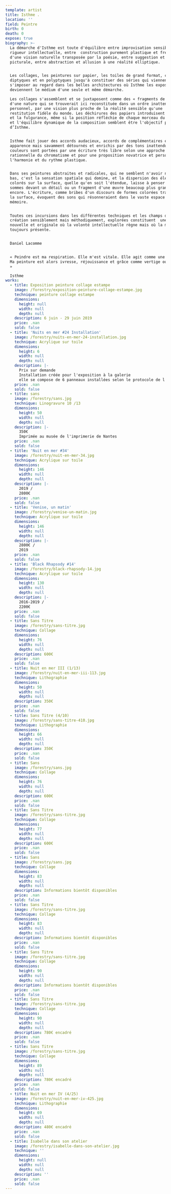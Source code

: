 ```yaml
---
template: artist
title: Isthme .
location: ''
field: Peintre
birth: 0
death: 0
expose: true
biography: >-
  La démarche d'Isthme est toute d'équilibre entre improvisation sensible et
  rigueur intellectuelle, entre  construction purement plastique et frémissement
  d'une vision naturelle transposée par la poésie, entre suggestion et évidence
  picturale, entre abstraction et allusion à une réalité elliptique.


  Les collages, les peintures sur papier, les toiles de grand format, conçues en
  diptyques et en polyptyques jusqu'à constituer des séries qui viennent
  s'imposer au regard dans les belles architectures où Isthme les expose,
  deviennent le médium d'une seule et même démarche.

  Les collages s'assemblent et se juxtaposent comme des « fragments de nature »,
  d'une nature qui se trouverait ici reconstituée dans un ordre inattendu et
  personnel, par une vision plus proche de la réalité sensible qu'une
  restitution fidèle du monde. Les déchirures des papiers introduisent le hasard
  et la fulgurance, même si la position réfléchie de chaque morceau du collage
  et l'équilibre dynamique de la composition semblent être l'objectif principal
  d’Isthme.


  Isthme fait jouer des accords audacieux, accords de complémentaires en
  apparence mais savamment détournés et enrichis par des tons inattendus. Les
  couleurs sont portées par une écriture très libre selon une approche assez
  rationnelle du chromatisme et pour une proposition novatrice et personnelle de
  l'harmonie et du rythme plastique.


  Dans ses peintures abstraites et radicales, qui ne semblent n'avoir ni haut ni
  bas, c'est la sensation spatiale qui domine, et la dispersion des éléments
  colorés sur la surface, quelle qu'en soit l'étendue, laisse à penser que nous
  sommes devant un détail ou un fragment d'une œuvre beaucoup plus grande
  encore. L'écriture, comme bribes d'un discours de formes colorées traversant
  la surface, évoquent des sons qui résonneraient dans le vaste espace de la
  mémoire.


  Toutes ces incursions dans les différentes techniques et les champs de
  création sensiblement mais méthodiquement, explorées constituent  une œuvre
  nouvelle et originale où la volonté intellectuelle règne mais où la main est
  toujours présente.


  Daniel Lacomme


  « Peindre est ma respiration. Elle m'est vitale. Elle agit comme une force ...
  Ma peinture est alors ivresse, réjouissance et grâce comme vertige ou torpeur.
  » 

  Isthme
works:
  - title: Exposition peinture collage estampe
    image: /forestry/exposition-peinture-collage-estampe.jpg
    technique: peinture collage estampe
    dimensions:
      height: null
      width: null
      depth: null
    description: 6 juin - 29 juin 2019
    price: .nan
    sold: false
  - title: 'Nuits en mer #24 Installation'
    image: /forestry/nuits-en-mer-24-installation.jpg
    technique: Acrylique sur toile
    dimensions:
      height: 6
      width: null
      depth: null
    description: |-
      Prix sur demande 
      Installation créée pour l'exposition à la galerie 
      elle se compose de 6 panneaux installées selon le protocole de l'artiste
    price: .nan
    sold: false
  - title: sans
    image: /forestry/sans.jpg
    technique: Linogravure 10 /13
    dimensions:
      height: 50
      width: null
      depth: null
    description: |-
      350€
      Imprimée au musée de l'imprimerie de Nantes
    price: .nan
    sold: false
  - title: 'Nuit en mer #34'
    image: /forestry/nuit-en-mer-34.jpg
    technique: Acrylique sur toile
    dimensions:
      height: 146
      width: null
      depth: null
    description: |-
      2019 /
      2800€
    price: .nan
    sold: false
  - title: 'Venise, un matin'
    image: /forestry/venise-un-matin.jpg
    technique: Acrylique sur toile
    dimensions:
      height: 146
      width: null
      depth: null
    description: |-
      2800€ /
      2019
    price: .nan
    sold: false
  - title: 'Black Rhapsody #14'
    image: /forestry/black-rhapsody-14.jpg
    technique: Acrylique sur toile
    dimensions:
      height: 130
      width: null
      depth: null
    description: |-
      2016-2019 /
      2200€
    price: .nan
    sold: false
  - title: Sans Titre
    image: /forestry/sans-titre.jpg
    technique: Collage
    dimensions:
      height: 76
      width: null
      depth: null
    description: 600€
    price: .nan
    sold: false
  - title: Nuit en mer III (1/13)
    image: /forestry/nuit-en-mer-iii-113.jpg
    technique: Lithographie
    dimensions:
      height: 50
      width: null
      depth: null
    description: 350€
    price: .nan
    sold: false
  - title: Sans Titre (4/10)
    image: /forestry/sans-titre-410.jpg
    technique: Lithographie
    dimensions:
      height: 66
      width: null
      depth: null
    description: 350€
    price: .nan
    sold: false
  - title: Sans
    image: /forestry/sans.jpg
    technique: Collage
    dimensions:
      height: 76
      width: null
      depth: null
    description: 600€
    price: .nan
    sold: false
  - title: Sans Titre
    image: /forestry/sans-titre.jpg
    technique: Collage
    dimensions:
      height: 77
      width: null
      depth: null
    description: 600€
    price: .nan
    sold: false
  - title: Sans
    image: /forestry/sans.jpg
    technique: Collage
    dimensions:
      height: 83
      width: null
      depth: null
    description: Informations bientôt disponibles
    price: .nan
    sold: false
  - title: Sans Titre
    image: /forestry/sans-titre.jpg
    technique: Collage
    dimensions:
      height: 83
      width: null
      depth: null
    description: Informations bientôt disponibles
    price: .nan
    sold: false
  - title: Sans Titre
    image: /forestry/sans-titre.jpg
    technique: Collage
    dimensions:
      height: 90
      width: null
      depth: null
    description: Informations bientôt disponibles
    price: .nan
    sold: false
  - title: Sans Titre
    image: /forestry/sans-titre.jpg
    technique: Collage
    dimensions:
      height: 90
      width: null
      depth: null
    description: 780€ encadré
    price: .nan
    sold: false
  - title: Sans Titre
    image: /forestry/sans-titre.jpg
    technique: Collage
    dimensions:
      height: 89
      width: null
      depth: null
    description: 780€ encadré
    price: .nan
    sold: false
  - title: Nuit en mer IV (4/25)
    image: /forestry/nuit-en-mer-iv-425.jpg
    technique: Lithographie
    dimensions:
      height: 69
      width: null
      depth: null
    description: 480€ encadré
    price: .nan
    sold: false
  - title: Isabelle dans son atelier
    image: /forestry/isabelle-dans-son-atelier.jpg
    technique: ''
    dimensions:
      height: null
      width: null
      depth: null
    description: ''
    price: .nan
    sold: false
---
```


